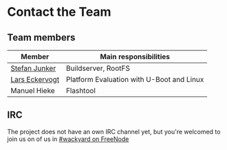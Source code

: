 # Contact the Team

## Team members

Member | Main responsibilities
--- | --- 
[Stefan Junker](mailto:code@stefanjunker.de) | Buildserver, RootFS
[Lars Eckervogt](mailto:code@eckervogt.eu) | Platform Evaluation with U-Boot and Linux
Manuel Hieke | Flashtool

## IRC
The project does not have an own IRC channel yet, but you're welcomed to join us
on of us in [\#wackyard on FreeNode](irc://irc.freenode.org/wackyard)
